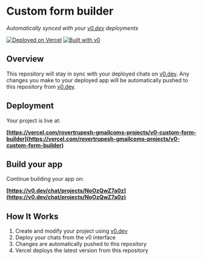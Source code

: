 # Custom form builder

*Automatically synced with your [v0.dev](https://v0.dev) deployments*

[![Deployed on Vercel](https://img.shields.io/badge/Deployed%20on-Vercel-black?style=for-the-badge&logo=vercel)](https://vercel.com/rovertrupesh-gmailcoms-projects/v0-custom-form-builder)
[![Built with v0](https://img.shields.io/badge/Built%20with-v0.dev-black?style=for-the-badge)](https://v0.dev/chat/projects/NoOzQwZ7a0z)

## Overview

This repository will stay in sync with your deployed chats on [v0.dev](https://v0.dev).
Any changes you make to your deployed app will be automatically pushed to this repository from [v0.dev](https://v0.dev).

## Deployment

Your project is live at:

**[https://vercel.com/rovertrupesh-gmailcoms-projects/v0-custom-form-builder](https://vercel.com/rovertrupesh-gmailcoms-projects/v0-custom-form-builder)**

## Build your app

Continue building your app on:

**[https://v0.dev/chat/projects/NoOzQwZ7a0z](https://v0.dev/chat/projects/NoOzQwZ7a0z)**

## How It Works

1. Create and modify your project using [v0.dev](https://v0.dev)
2. Deploy your chats from the v0 interface
3. Changes are automatically pushed to this repository
4. Vercel deploys the latest version from this repository